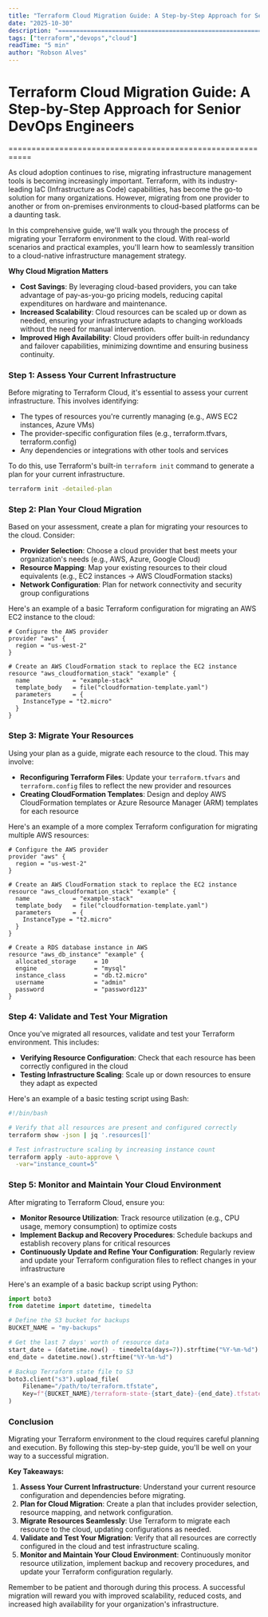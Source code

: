 ```yaml
---
title: "Terraform Cloud Migration Guide: A Step-by-Step Approach for Senior DevOps Engineers"
date: "2025-10-30"
description: "===========================================================..."
tags: ["terraform","devops","cloud"]
readTime: "5 min"
author: "Robson Alves"
---
```


# Terraform Cloud Migration Guide: A Step-by-Step Approach for Senior DevOps Engineers

===========================================================

As cloud adoption continues to rise, migrating infrastructure management tools is becoming increasingly important. Terraform, with its industry-leading IaC (Infrastructure as Code) capabilities, has become the go-to solution for many organizations. However, migrating from one provider to another or from on-premises environments to cloud-based platforms can be a daunting task.

In this comprehensive guide, we'll walk you through the process of migrating your Terraform environment to the cloud. With real-world scenarios and practical examples, you'll learn how to seamlessly transition to a cloud-native infrastructure management strategy.

**Why Cloud Migration Matters**

*   **Cost Savings**: By leveraging cloud-based providers, you can take advantage of pay-as-you-go pricing models, reducing capital expenditures on hardware and maintenance.
*   **Increased Scalability**: Cloud resources can be scaled up or down as needed, ensuring your infrastructure adapts to changing workloads without the need for manual intervention.
*   **Improved High Availability**: Cloud providers offer built-in redundancy and failover capabilities, minimizing downtime and ensuring business continuity.

### Step 1: Assess Your Current Infrastructure

Before migrating to Terraform Cloud, it's essential to assess your current infrastructure. This involves identifying:

*   The types of resources you're currently managing (e.g., AWS EC2 instances, Azure VMs)
*   The provider-specific configuration files (e.g., terraform.tfvars, terraform.config)
*   Any dependencies or integrations with other tools and services

To do this, use Terraform's built-in `terraform init` command to generate a plan for your current infrastructure.

```bash
terraform init -detailed-plan
```

### Step 2: Plan Your Cloud Migration

Based on your assessment, create a plan for migrating your resources to the cloud. Consider:

*   **Provider Selection**: Choose a cloud provider that best meets your organization's needs (e.g., AWS, Azure, Google Cloud)
*   **Resource Mapping**: Map your existing resources to their cloud equivalents (e.g., EC2 instances -> AWS CloudFormation stacks)
*   **Network Configuration**: Plan for network connectivity and security group configurations

Here's an example of a basic Terraform configuration for migrating an AWS EC2 instance to the cloud:

```hcl
# Configure the AWS provider
provider "aws" {
  region = "us-west-2"
}

# Create an AWS CloudFormation stack to replace the EC2 instance
resource "aws_cloudformation_stack" "example" {
  name            = "example-stack"
  template_body   = file("cloudformation-template.yaml")
  parameters      = {
    InstanceType = "t2.micro"
  }
}
```

### Step 3: Migrate Your Resources

Using your plan as a guide, migrate each resource to the cloud. This may involve:

*   **Reconfiguring Terraform Files**: Update your `terraform.tfvars` and `terraform.config` files to reflect the new provider and resources
*   **Creating CloudFormation Templates**: Design and deploy AWS CloudFormation templates or Azure Resource Manager (ARM) templates for each resource

Here's an example of a more complex Terraform configuration for migrating multiple AWS resources:

```hcl
# Configure the AWS provider
provider "aws" {
  region = "us-west-2"
}

# Create an AWS CloudFormation stack to replace the EC2 instance
resource "aws_cloudformation_stack" "example" {
  name            = "example-stack"
  template_body   = file("cloudformation-template.yaml")
  parameters      = {
    InstanceType = "t2.micro"
  }
}

# Create a RDS database instance in AWS
resource "aws_db_instance" "example" {
  allocated_storage     = 10
  engine                = "mysql"
  instance_class        = "db.t2.micro"
  username              = "admin"
  password              = "password123"
}
```

### Step 4: Validate and Test Your Migration

Once you've migrated all resources, validate and test your Terraform environment. This includes:

*   **Verifying Resource Configuration**: Check that each resource has been correctly configured in the cloud
*   **Testing Infrastructure Scaling**: Scale up or down resources to ensure they adapt as expected

Here's an example of a basic testing script using Bash:

```bash
#!/bin/bash

# Verify that all resources are present and configured correctly
terraform show -json | jq '.resources[]'

# Test infrastructure scaling by increasing instance count
terraform apply -auto-approve \
  -var="instance_count=5"
```

### Step 5: Monitor and Maintain Your Cloud Environment

After migrating to Terraform Cloud, ensure you:

*   **Monitor Resource Utilization**: Track resource utilization (e.g., CPU usage, memory consumption) to optimize costs
*   **Implement Backup and Recovery Procedures**: Schedule backups and establish recovery plans for critical resources
*   **Continuously Update and Refine Your Configuration**: Regularly review and update your Terraform configuration files to reflect changes in your infrastructure

Here's an example of a basic backup script using Python:

```python
import boto3
from datetime import datetime, timedelta

# Define the S3 bucket for backups
BUCKET_NAME = "my-backups"

# Get the last 7 days' worth of resource data
start_date = (datetime.now() - timedelta(days=7)).strftime("%Y-%m-%d")
end_date = datetime.now().strftime("%Y-%m-%d")

# Backup Terraform state file to S3
boto3.client("s3").upload_file(
    Filename="/path/to/terraform.tfstate",
    Key=f"{BUCKET_NAME}/terraform-state-{start_date}-{end_date}.tfstate"
)
```

### Conclusion

Migrating your Terraform environment to the cloud requires careful planning and execution. By following this step-by-step guide, you'll be well on your way to a successful migration.

**Key Takeaways:**

1.  **Assess Your Current Infrastructure**: Understand your current resource configuration and dependencies before migrating.
2.  **Plan for Cloud Migration**: Create a plan that includes provider selection, resource mapping, and network configuration.
3.  **Migrate Resources Seamlessly**: Use Terraform to migrate each resource to the cloud, updating configurations as needed.
4.  **Validate and Test Your Migration**: Verify that all resources are correctly configured in the cloud and test infrastructure scaling.
5.  **Monitor and Maintain Your Cloud Environment**: Continuously monitor resource utilization, implement backup and recovery procedures, and update your Terraform configuration regularly.

Remember to be patient and thorough during this process. A successful migration will reward you with improved scalability, reduced costs, and increased high availability for your organization's infrastructure.